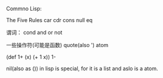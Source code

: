 Commno Lisp:

The Five Rules
car
cdr
cons
null
eq

谓词：
cond
and
or
not

一些操作符(可能是函数)
quote(also ')
atom

(def 1+ (x)
  (+ 1 x))
1-

nil(also as ()) in lisp is special, for it is a list and aslo is a atom.




